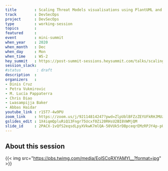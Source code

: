 ```yaml
---
title        : Scaling Threat Models visualisations using PlantUML and VisJS
track        : DevSecOps
project      : DevSecOps
type         : working-session
topics       :
featured     :
event        : mini-summit
when_year    : 2020
when_month   : Dec
when_day     : Mon
when_time    : WS-2
hey_summit   : https://post-summit-sessions.heysummit.com/talks/scaling-threat-models-visualisations-using-plantuml-and-visjs
session_slack:
#status       : draft
description  :
organizers   :
- Dinis Cruz
- Petra Vukmirovic
- M. Lucía Pappaterra
- Chris Diao
- Lwasampijja Baker
- Abbas Haidar
youtube_link : r15T7-4w9PU
zoom_link    : https://zoom.us/j/92114814247?pwd=ZlpUblBFZzZEYUFkRHJMUzNGd2VZdz09
gslides_edit : 1X4iqmQpluRiQ13Fngr75Ucxf0Zi20RHsU2BI8VWMjQM
slide_id     : 2PACX-1vQfS2eqsdLpyXVkwK7mlQA-50VUk5rDBpceqrEMzRPJY4p-pUS0ZrUVZkA68IE8VyXq3edl_xBoTZYn
---
```


## About this session

{{< img src="https://pbs.twimg.com/media/EolSCoRXYAMYl__?format=jpg" >}}


